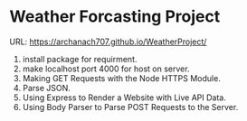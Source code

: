 # Weather Forcasting Project

URL: https://archanach707.github.io/WeatherProject/

1. install package for requirment.
2. make localhost port 4000 for host on server.
3. Making GET Requests with the Node HTTPS Module.
4. Parse JSON.
5. Using Express to Render a Website with Live API Data.
6. Using Body Parser to Parse POST Requests to the Server.
